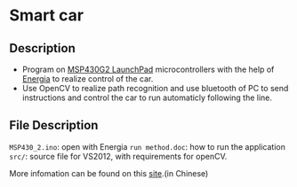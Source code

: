 # Smart car

## Description 
- Program on [MSP430G2 LaunchPad](http://www.ti.com/lit/ug/slau318g/slau318g.pdf) microcontrollers with the help of [Energia](http://energia.nu/) to realize control of the car.
- Use OpenCV to realize path recognition and use bluetooth of PC to send instructions and control the car to run automaticly following the line.


## File Description
`MSP430_2.ino`: open with Energia
`run method.doc`: how to run the application
`src/`: source file for VS2012, with requirements for openCV.


More infomation can be found on this [site](http://eelab.sjtu.edu.cn/kc/2014-12/B11/).(in Chinese)